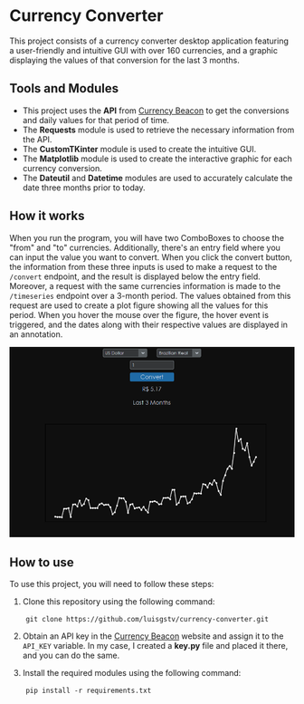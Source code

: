 # Currency Converter

This project consists of a currency converter desktop application featuring a user-friendly and intuitive GUI with over 160 currencies, and a graphic displaying the values of that conversion for the last 3 months.

## Tools and Modules

- This project uses the **API** from [Currency Beacon](https://currencybeacon.com/) to get the conversions and daily values for that period of time.
- The **Requests** module is used to retrieve the necessary information from the API.
- The **CustomTKinter** module is used to create the intuitive GUI.
- The **Matplotlib** module is used to create the interactive graphic for each currency conversion.
- The **Dateutil** and **Datetime** modules are used to accurately calculate the date three months prior to today.

## How it works

When you run the program, you will have two ComboBoxes to choose the "from" and "to" currencies. Additionally, there's an entry field where you can input the value you want to convert. When you click the convert button, the information from these three inputs is used to make a request to the `/convert` endpoint, and the result is displayed below the entry field. Moreover, a request with the same currencies information is made to the `/timeseries` endpoint over a 3-month period. The values obtained from this request are used to create a plot figure showing all the values for this period. When you hover the mouse over the figure, the hover event is triggered, and the dates along with their respective values are displayed in an annotation.

![Currency Converter Image](./assets/currency-converter-image.png)

## How to use

To use this project, you will need to follow these steps:

1. Clone this repository using the following command:

```
    git clone https://github.com/luisgstv/currency-converter.git
```

2. Obtain an API key in the [Currency Beacon](https://currencybeacon.com/) website and assign it to the `API_KEY` variable. In my case, I created a **key.py** file and placed it there, and you can do the same.

3. Install the required modules using the following command:

```
    pip install -r requirements.txt
```
